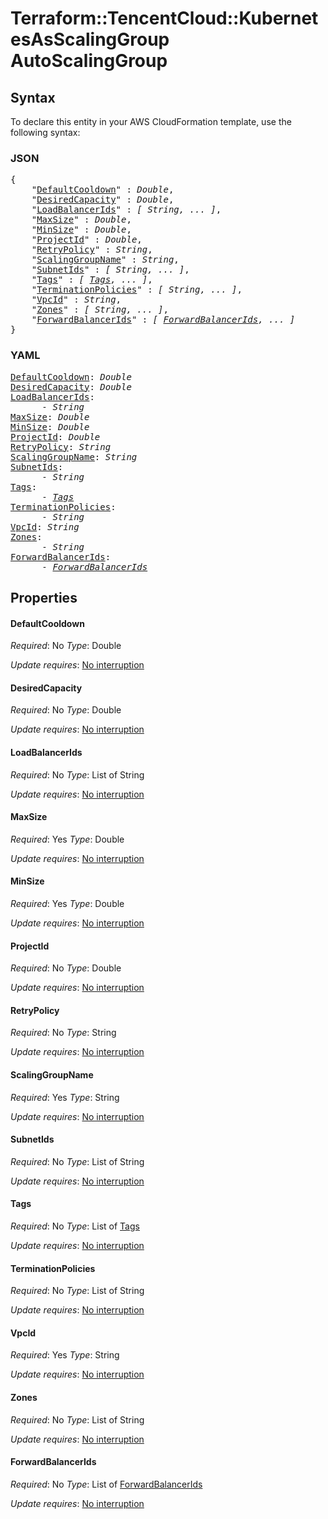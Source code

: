 # Terraform::TencentCloud::KubernetesAsScalingGroup AutoScalingGroup

## Syntax

To declare this entity in your AWS CloudFormation template, use the following syntax:

### JSON

<pre>
{
    "<a href="#defaultcooldown" title="DefaultCooldown">DefaultCooldown</a>" : <i>Double</i>,
    "<a href="#desiredcapacity" title="DesiredCapacity">DesiredCapacity</a>" : <i>Double</i>,
    "<a href="#loadbalancerids" title="LoadBalancerIds">LoadBalancerIds</a>" : <i>[ String, ... ]</i>,
    "<a href="#maxsize" title="MaxSize">MaxSize</a>" : <i>Double</i>,
    "<a href="#minsize" title="MinSize">MinSize</a>" : <i>Double</i>,
    "<a href="#projectid" title="ProjectId">ProjectId</a>" : <i>Double</i>,
    "<a href="#retrypolicy" title="RetryPolicy">RetryPolicy</a>" : <i>String</i>,
    "<a href="#scalinggroupname" title="ScalingGroupName">ScalingGroupName</a>" : <i>String</i>,
    "<a href="#subnetids" title="SubnetIds">SubnetIds</a>" : <i>[ String, ... ]</i>,
    "<a href="#tags" title="Tags">Tags</a>" : <i>[ <a href="autoscalinggroup-tags.md">Tags</a>, ... ]</i>,
    "<a href="#terminationpolicies" title="TerminationPolicies">TerminationPolicies</a>" : <i>[ String, ... ]</i>,
    "<a href="#vpcid" title="VpcId">VpcId</a>" : <i>String</i>,
    "<a href="#zones" title="Zones">Zones</a>" : <i>[ String, ... ]</i>,
    "<a href="#forwardbalancerids" title="ForwardBalancerIds">ForwardBalancerIds</a>" : <i>[ <a href="autoscalinggroup-forwardbalancerids.md">ForwardBalancerIds</a>, ... ]</i>
}
</pre>

### YAML

<pre>
<a href="#defaultcooldown" title="DefaultCooldown">DefaultCooldown</a>: <i>Double</i>
<a href="#desiredcapacity" title="DesiredCapacity">DesiredCapacity</a>: <i>Double</i>
<a href="#loadbalancerids" title="LoadBalancerIds">LoadBalancerIds</a>: <i>
      - String</i>
<a href="#maxsize" title="MaxSize">MaxSize</a>: <i>Double</i>
<a href="#minsize" title="MinSize">MinSize</a>: <i>Double</i>
<a href="#projectid" title="ProjectId">ProjectId</a>: <i>Double</i>
<a href="#retrypolicy" title="RetryPolicy">RetryPolicy</a>: <i>String</i>
<a href="#scalinggroupname" title="ScalingGroupName">ScalingGroupName</a>: <i>String</i>
<a href="#subnetids" title="SubnetIds">SubnetIds</a>: <i>
      - String</i>
<a href="#tags" title="Tags">Tags</a>: <i>
      - <a href="autoscalinggroup-tags.md">Tags</a></i>
<a href="#terminationpolicies" title="TerminationPolicies">TerminationPolicies</a>: <i>
      - String</i>
<a href="#vpcid" title="VpcId">VpcId</a>: <i>String</i>
<a href="#zones" title="Zones">Zones</a>: <i>
      - String</i>
<a href="#forwardbalancerids" title="ForwardBalancerIds">ForwardBalancerIds</a>: <i>
      - <a href="autoscalinggroup-forwardbalancerids.md">ForwardBalancerIds</a></i>
</pre>

## Properties

#### DefaultCooldown

_Required_: No
_Type_: Double

_Update requires_: [No interruption](https://docs.aws.amazon.com/AWSCloudFormation/latest/UserGuide/using-cfn-updating-stacks-update-behaviors.html#update-no-interrupt)

#### DesiredCapacity

_Required_: No
_Type_: Double

_Update requires_: [No interruption](https://docs.aws.amazon.com/AWSCloudFormation/latest/UserGuide/using-cfn-updating-stacks-update-behaviors.html#update-no-interrupt)

#### LoadBalancerIds

_Required_: No
_Type_: List of String

_Update requires_: [No interruption](https://docs.aws.amazon.com/AWSCloudFormation/latest/UserGuide/using-cfn-updating-stacks-update-behaviors.html#update-no-interrupt)

#### MaxSize

_Required_: Yes
_Type_: Double

_Update requires_: [No interruption](https://docs.aws.amazon.com/AWSCloudFormation/latest/UserGuide/using-cfn-updating-stacks-update-behaviors.html#update-no-interrupt)

#### MinSize

_Required_: Yes
_Type_: Double

_Update requires_: [No interruption](https://docs.aws.amazon.com/AWSCloudFormation/latest/UserGuide/using-cfn-updating-stacks-update-behaviors.html#update-no-interrupt)

#### ProjectId

_Required_: No
_Type_: Double

_Update requires_: [No interruption](https://docs.aws.amazon.com/AWSCloudFormation/latest/UserGuide/using-cfn-updating-stacks-update-behaviors.html#update-no-interrupt)

#### RetryPolicy

_Required_: No
_Type_: String

_Update requires_: [No interruption](https://docs.aws.amazon.com/AWSCloudFormation/latest/UserGuide/using-cfn-updating-stacks-update-behaviors.html#update-no-interrupt)

#### ScalingGroupName

_Required_: Yes
_Type_: String

_Update requires_: [No interruption](https://docs.aws.amazon.com/AWSCloudFormation/latest/UserGuide/using-cfn-updating-stacks-update-behaviors.html#update-no-interrupt)

#### SubnetIds

_Required_: No
_Type_: List of String

_Update requires_: [No interruption](https://docs.aws.amazon.com/AWSCloudFormation/latest/UserGuide/using-cfn-updating-stacks-update-behaviors.html#update-no-interrupt)

#### Tags

_Required_: No
_Type_: List of <a href="autoscalinggroup-tags.md">Tags</a>

_Update requires_: [No interruption](https://docs.aws.amazon.com/AWSCloudFormation/latest/UserGuide/using-cfn-updating-stacks-update-behaviors.html#update-no-interrupt)

#### TerminationPolicies

_Required_: No
_Type_: List of String

_Update requires_: [No interruption](https://docs.aws.amazon.com/AWSCloudFormation/latest/UserGuide/using-cfn-updating-stacks-update-behaviors.html#update-no-interrupt)

#### VpcId

_Required_: Yes
_Type_: String

_Update requires_: [No interruption](https://docs.aws.amazon.com/AWSCloudFormation/latest/UserGuide/using-cfn-updating-stacks-update-behaviors.html#update-no-interrupt)

#### Zones

_Required_: No
_Type_: List of String

_Update requires_: [No interruption](https://docs.aws.amazon.com/AWSCloudFormation/latest/UserGuide/using-cfn-updating-stacks-update-behaviors.html#update-no-interrupt)

#### ForwardBalancerIds

_Required_: No
_Type_: List of <a href="autoscalinggroup-forwardbalancerids.md">ForwardBalancerIds</a>

_Update requires_: [No interruption](https://docs.aws.amazon.com/AWSCloudFormation/latest/UserGuide/using-cfn-updating-stacks-update-behaviors.html#update-no-interrupt)

